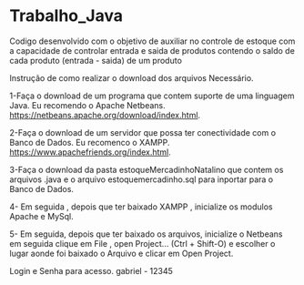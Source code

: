 # Trabalho_Java

Codigo desenvolvido com o objetivo de auxiliar no controle de estoque com a capacidade de controlar entrada e saida de produtos contendo o saldo de cada produto (entrada - saida) de um produto

Instrução de como realizar o download dos arquivos Necessário.

1-Faça o download de um programa que contem suporte de uma linguagem Java. Eu recomendo o Apache Netbeans. https://netbeans.apache.org/download/index.html.

2-Faça o download de um servidor que possa ter conectividade com o Banco de Dados. Eu recomenco o XAMPP. https://www.apachefriends.org/index.html.

3-Faça o download da pasta estoqueMercadinhoNatalino que contem os arquivos .java e o arquivo estoquemercadinho.sql para inportar para o Banco de Dados.

4- Em seguida , depois que ter baixado XAMPP , inicialize os modulos Apache e MySql.

5- Em seguida, depois que ter baixado os arquivos, inicialize o Netbeans em seguida clique em File , open Project...
(Ctrl + Shift-O) e escolher o lugar aonde foi baixado o Arquivo e clicar em Open Project.

Login e Senha para acesso. gabriel - 12345
